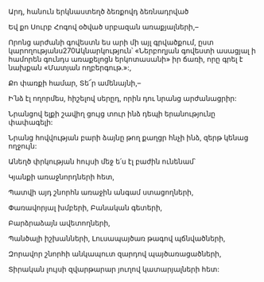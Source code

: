 Արդ, հանուն երկնաստեղծ ձեռքովդ ձեռնադրված


Եվ քո Սուրբ Հոգով օծված սրբազան առաքյալների,–


Որոնց արժանի գովեստն ես արի մի այլ գրվածքում, ըստ կարողությանս270Ակնարկություն՝ «Ներբողյան գովեստի ասացյալ ի համորեն գունդս առաքելոցն երկոտասանի» իր ճառի, որը գրել է նախքան «Մատյան ողբերգութ.»:,


Քո փառքի համար, Տե՜ր ամենայնի,–


Ի՛նձ էլ ողորմես, հիշելով սերըդ, որին դու նրանց արժանացրիր:


Նրանցով ելքի շավիղ ցույց տուր ինձ դեպի երանությունը փափագելի:


Նրանց հովվության բարի ձայնը թող քաղցր հնչի ինձ, զերթ կենաց ողջույն:


Անեղծ փրկության հույսի մեջ ե՛ս էլ բաժին ունենամ՝ 


Կյանքի առաջնորդների հետ,


Պատվի այդ շնորհն առաջին անգամ ստացողների,


Փառավորյալ խմբերի, Բանական գետերի,


Բարձրաձայն ավետողների,


Պանծալի իշխանների, Լուսապայծառ թագով պճնվածների,


Զորավոր շնորհի անկապուտ զարդով պայծառացածների,


Տիրական լույսի զվարթարար յուղով կատարյալների հետ: